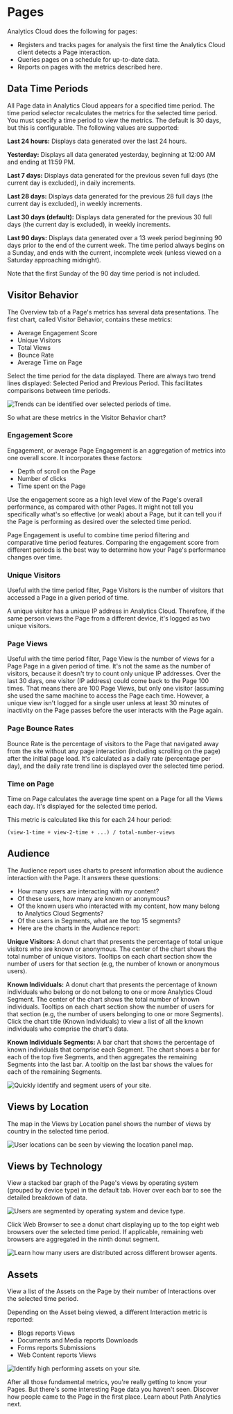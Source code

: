 # Pages

Analytics Cloud does the following for pages:

-   Registers and tracks pages for analysis the first time the Analytics Cloud client detects a Page interaction.
-   Queries pages on a schedule for up-to-date data.
-   Reports on pages with the metrics described here.

## Data Time Periods

All Page data in Analytics Cloud appears for a specified time period. The time period selector recalculates the metrics for the selected time period. You must specify a time period to view the metrics. The default is 30 days, but this is configurable. The following values are supported:

**Last 24 hours:** Displays data generated over the last 24 hours.

**Yesterday:** Displays all data generated yesterday, beginning at 12:00 AM and ending at 11:59 PM.

**Last 7 days:** Displays data generated for the previous seven full days (the current day is excluded), in daily increments.

**Last 28 days:** Displays data generated for the previous 28 full days (the current day is excluded), in weekly increments.

**Last 30 days (default):** Displays data generated for the previous 30 full days (the current day is excluded), in weekly increments.

**Last 90 days:** Displays data generated over a 13 week period beginning 90 days prior to the end of the current week. The time period always begins on a Sunday, and ends with the current, incomplete week (unless viewed on a Saturday approaching midnight).

Note that the first Sunday of the 90 day time period is not included.

## Visitor Behavior

The Overview tab of a Page's metrics has several data presentations. The first chart, called Visitor Behavior, contains these metrics:

-   Average Engagement Score
-   Unique Visitors
-   Total Views
-   Bounce Rate
-   Average Time on Page

Select the time period for the data displayed. There are always two trend lines displayed: Selected Period and Previous Period. This facilitates comparisons between time periods.

![Trends can be identified over selected periods of time.](pages/images/01.png)

So what are these metrics in the Visitor Behavior chart?

### Engagement Score

Engagement, or average Page Engagement is an aggregation of metrics into one overall score. It incorporates these factors:

-   Depth of scroll on the Page
-   Number of clicks
-   Time spent on the Page

Use the engagement score as a high level view of the Page's overall performance, as compared with other Pages. It might not tell you specifically what's so effective (or weak) about a Page, but it can tell you if the Page is performing as desired over the selected time period.

Page Engagement is useful to combine time period filtering and comparative time period features. Comparing the engagement score from different periods is the best way to determine how your Page's performance changes over time.

### Unique Visitors

Useful with the time period filter, Page Visitors is the number of visitors that accessed a Page in a given period of time.

A unique visitor has a unique IP address in Analytics Cloud. Therefore, if the same person views the Page from a different device, it's logged as two unique visitors.

### Page Views

Useful with the time period filter, Page View is the number of views for a Page Page in a given period of time. It's not the same as the number of visitors, because it doesn't try to count only unique IP addresses. Over the last 30 days, one visitor (IP address) could come back to the Page 100 times. That means there are 100 Page Views, but only one visitor (assuming she used the same machine to access the Page each time. However, a unique view isn't logged for a single user unless at least 30 minutes of inactivity on the Page passes before the user interacts with the Page again.

### Page Bounce Rates

Bounce Rate is the percentage of visitors to the Page that navigated away from the site without any page interaction (including scrolling on the page) after the initial page load. It's calculated as a daily rate (percentage per day), and the daily rate trend line is displayed over the selected time period.

### Time on Page

Time on Page calculates the average time spent on a Page for all the Views each day. It's displayed for the selected time period.

This metric is calculated like this for each 24 hour period:

```
(view-1-time + view-2-time + ...) / total-number-views
```

## Audience

The Audience report uses charts to present information about the audience interaction with the Page. It answers these questions:

-   How many users are interacting with my content?
-   Of these users, how many are known or anonymous?
-   Of the known users who interacted with my content, how many belong to Analytics Cloud Segments?
-   Of the users in Segments, what are the top 15 segments?
-   Here are the charts in the Audience report:

**Unique Visitors:** A donut chart that presents the percentage of total unique visitors who are known or anonymous. The center of the chart shows the total number of unique visitors. Tooltips on each chart section show the number of users for that section (e.g, the number of known or anonymous users).

**Known Individuals:** A donut chart that presents the percentage of known individuals who belong or do not belong to one or more Analytics Cloud Segment. The center of the chart shows the total number of known individuals. Tooltips on each chart section show the number of users for that section (e.g, the number of users belonging to one or more Segments). Click the chart title (Known Individuals) to view a list of all the known individuals who comprise the chart's data.

**Known Individuals Segments:** A bar chart that shows the percentage of known individuals that comprise each Segment. The chart shows a bar for each of the top five Segments, and then aggregates the remaining Segments into the last bar. A tooltip on the last bar shows the values for each of the remaining Segments.

![Quickly identify and segment users of your site.](pages/images/02.png)

## Views by Location

The map in the Views by Location panel shows the number of views by country in the selected time period.

![User locations can be seen by viewing the location panel map.](pages/images/03.png)

## Views by Technology

View a stacked bar graph of the Page's views by operating system (grouped by device type) in the default tab. Hover over each bar to see the detailed breakdown of data.

![Users are segmented by operating system and device type.](pages/images/04.png)

Click Web Browser to see a donut chart displaying up to the top eight web browsers over the selected time period. If applicable, remaining web browsers are aggregated in the ninth donut segment.

![Learn how many users are distributed across different browser agents.](pages/images/05.png)

## Assets

View a list of the Assets on the Page by their number of Interactions over the selected time period.

Depending on the Asset being viewed, a different Interaction metric is reported:

-   Blogs reports Views
-   Documents and Media reports Downloads
-   Forms reports Submissions
-   Web Content reports Views

![Identify high performing assets on your site.](pages/images/06.png)

After all those fundamental metrics, you're really getting to know your Pages. But there's some interesting Page data you haven't seen. Discover how people came to the Page in the first place. Learn about Path Analytics next.
